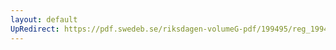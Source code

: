 ```yaml
---
layout: default
UpRedirect: https://pdf.swedeb.se/riksdagen-volumeG-pdf/199495/reg_199495/reg_199495_0203.pdf
---
```

